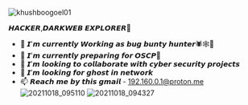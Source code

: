 <img src="https://komarev.com/ghpvc/?username=khushboogoel01" alt="khushboogoel01" /> </p>
𝙃𝘼𝘾𝙆𝙀𝙍,𝘿𝘼𝙍𝙆𝙒𝙀𝘽 𝙀𝙓𝙋𝙇𝙊𝙍𝙀𝙍👾
- 🔭 𝙄'𝙢 𝙘𝙪𝙧𝙧𝙚𝙣𝙩𝙡𝙮 𝙒𝙤𝙧𝙠𝙞𝙣𝙜 𝙖𝙨 𝙗𝙪𝙜 𝙗𝙪𝙣𝙩𝙮 𝙝𝙪𝙣𝙩𝙚𝙧🕷🕸🐞
- 🌱 𝙄'𝙢 𝙘𝙪𝙧𝙧𝙚𝙣𝙩𝙡𝙮 𝙥𝙧𝙚𝙥𝙖𝙧𝙞𝙣𝙜 𝙛𝙤𝙧 𝙊𝙎𝘾𝙋🐙
- 👯 𝙄’𝙢 𝙡𝙤𝙤𝙠𝙞𝙣𝙜 𝙩𝙤 𝙘𝙤𝙡𝙡𝙖𝙗𝙤𝙧𝙖𝙩𝙚 𝙬𝙞𝙩𝙝 𝙘𝙮𝙗𝙚𝙧 𝙨𝙚𝙘𝙪𝙧𝙞𝙩𝙮 𝙥𝙧𝙤𝙟𝙚𝙘𝙩𝙨
- 🤔 𝙄’𝙢 𝙡𝙤𝙤𝙠𝙞𝙣𝙜 𝙛𝙤𝙧 𝙜𝙝𝙤𝙨𝙩 𝙞𝙣 𝙣𝙚𝙩𝙬𝙤𝙧𝙠
- 📫 𝙍𝙚𝙖𝙘𝙝 𝙢𝙚 𝙗𝙮 𝙩𝙝𝙞𝙨 𝙜𝙢𝙖𝙞𝙡 - 192.160.0.1@proton.me 
![20211018_095110](https://user-images.githubusercontent.com/92670074/137668952-1b03610c-f8a6-4eaa-9ac7-da8f4b059652.gif)
![20211018_094327](https://user-images.githubusercontent.com/92670074/137668416-330fd806-ed2f-457d-b46e-e98d031c5267.gif)
